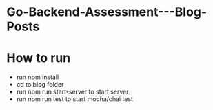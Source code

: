 # Go-Backend-Assessment---Blog-Posts

# How to run

- run npm install
- cd to blog folder
- run npm run start-server to start server
- run npm run test to start mocha/chai test
